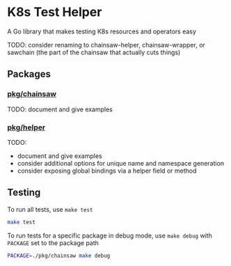 # K8s Test Helper

A Go library that makes testing K8s resources and operators easy

TODO: consider renaming to chainsaw-helper, chainsaw-wrapper, or sawchain (the part of the chainsaw that actually cuts things)

## Packages

### [pkg/chainsaw](./pkg/chainsaw/)

TODO: document and give examples

### [pkg/helper](./pkg/helper/)

TODO:

- document and give examples
- consider additional options for unique name and namespace generation
- consider exposing global bindings via a helper field or method

## Testing

To run all tests, use `make test`

```sh
make test
```

To run tests for a specific package in debug mode, use `make debug` with `PACKAGE` set to the package path

```sh
PACKAGE=./pkg/chainsaw make debug
```
